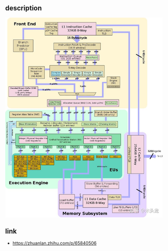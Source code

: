 ## description

![cpu_arch](../_images/cpu_arch.jpeg)

## link

- https://zhuanlan.zhihu.com/p/65840506

